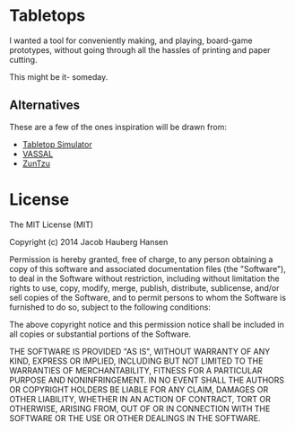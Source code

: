 # Tabletops

I wanted a tool for conveniently making, and playing, board-game prototypes, without going through all the hassles of printing and paper cutting.

This might be it- someday.

## Alternatives

These are a few of the ones inspiration will be drawn from:

  * [Tabletop Simulator](http://store.steampowered.com/app/286160)
  * [VASSAL](http://www.vassalengine.org)
  * [ZunTzu](http://www.zuntzu.com)

# License

The MIT License (MIT)

Copyright (c) 2014 Jacob Hauberg Hansen

Permission is hereby granted, free of charge, to any person obtaining a copy
of this software and associated documentation files (the "Software"), to deal
in the Software without restriction, including without limitation the rights
to use, copy, modify, merge, publish, distribute, sublicense, and/or sell
copies of the Software, and to permit persons to whom the Software is
furnished to do so, subject to the following conditions:

The above copyright notice and this permission notice shall be included in all
copies or substantial portions of the Software.

THE SOFTWARE IS PROVIDED "AS IS", WITHOUT WARRANTY OF ANY KIND, EXPRESS OR
IMPLIED, INCLUDING BUT NOT LIMITED TO THE WARRANTIES OF MERCHANTABILITY,
FITNESS FOR A PARTICULAR PURPOSE AND NONINFRINGEMENT. IN NO EVENT SHALL THE
AUTHORS OR COPYRIGHT HOLDERS BE LIABLE FOR ANY CLAIM, DAMAGES OR OTHER
LIABILITY, WHETHER IN AN ACTION OF CONTRACT, TORT OR OTHERWISE, ARISING FROM,
OUT OF OR IN CONNECTION WITH THE SOFTWARE OR THE USE OR OTHER DEALINGS IN THE
SOFTWARE.
